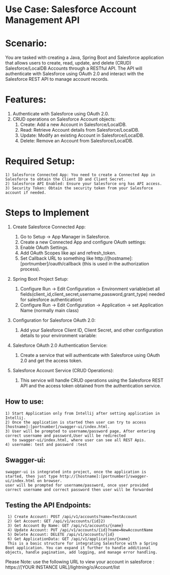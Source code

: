 
# Use Case: Salesforce Account Management API

# Scenario:
  You are tasked with creating a Java, Spring Boot and Salesforce application that allows users to create, read, update, and delete (CRUD) 
  Salesforce/LocalDB Accounts through a RESTful API. The API will authenticate with Salesforce using OAuth 2.0 and interact 
  with the Salesforce REST API to manage account records.

# Features:
1) Authenticate with Salesforce using OAuth 2.0.
2) CRUD operations on Salesforce Account objects:
    1) Create: Add a new Account in Salesforce/LocalDB.
    2) Read: Retrieve Account details from Salesforce/LocalDB.
    3) Update: Modify an existing Account in Salesforce/LocalDB.
    4) Delete: Remove an Account from Salesforce/LocalDB.

# Required Setup:
    1) Salesforce Connected App: You need to create a Connected App in Salesforce to obtain the Client ID and Client Secret.
    2) Salesforce API Enabled: Ensure your Salesforce org has API access.
    3) Security Token: Obtain the security token from your Salesforce account if needed.  

# Steps to Implement
  1. Create Salesforce Connected App:
     1) Go to Setup → App Manager in Salesforce.
     2) Create a new Connected App and configure OAuth settings:
     3) Enable OAuth Settings.
     4) Add OAuth Scopes like api and refresh_token.
     5) Set Callback URL to something like http://[hostname]:[portnumber]/oauth/callback (this is used in the authorization process).
  2. Spring Boot Project Setup:
     1) Configure Run -> Edit Configuration -> Environment variable(set all fields(client_id,client_secret,username,password,grant_type) needed for salesforce authentication)
     2) Configure Run -> Edit Configuration -> Application -> set Application Name (normally main class)

  3. Configuration for Salesforce OAuth 2.0:
     1) Add your Salesforce Client ID, Client Secret, and other configuration details to your environment variable:

  4. Salesforce OAuth 2.0 Authentication Service:
     1) Create a service that will authenticate with Salesforce using OAuth 2.0 and get the access token.

  5. Salesforce Account Service (CRUD Operations):
     1)  This service will handle CRUD operations using the Salesforce REST API and the access token obtained from the authentication service.

## How to use:
    1) Start Application only from Intellij after setting application in Intellij.
    2) Once the application is started then user can try to access [hostname]:[portnumber]/swagger-ui/index.html.
    3) User will be prompted to username/password page, After entering correct username and password,User will be redirected 
       to swagger-ui/index.html, where user can see all REST Apis.
    4) username: test and password :test



## Swagger-ui:
    swagger-ui is integrated into project, once the application is started, then just type http://[hostname]:[portnumber]/swagger-ui/index.html on browser.
    user will be prompted for username/password, once user provided correct username and correct password then user will be forwarded  
    
## Testing the API Endpoints:
     1) Create Account: POST /api/v1/accounts?name=TestAccount
     2) Get Account: GET /api/v1/accounts/{id}2) 
     3) Get Account By Name: GET /api/v1/accounts/{name}
     4) Update Account: PUT /api/v1/accounts/{id}?name=NewAccountName
     5) Delete Account: DELETE /api/v1/accounts/{id}
     6) Get ApplicationData: GET /api/v1/application/{name}
     This is a basic structure for integrating Salesforce with a Spring Boot application. You can expand it further to handle additional objects, handle pagination, add logging, and manage error handling.
Please Note:
use the following URL to view your account in salesforce : 
https://[YOUR INSTANCE URL]/lightning/o/Account/list

